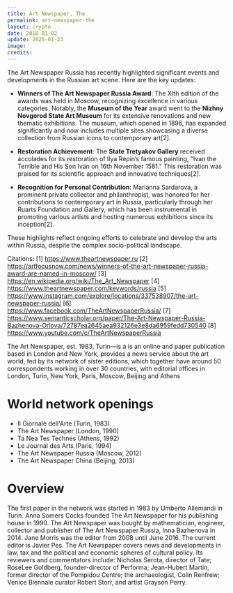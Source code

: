```yaml
---
title: Art Newspaper, The
permalink: art-newspaper-the
layout: crypto
date: 2018-01-02
update: 2025-01-23
image:
credits:
---
```

The Art Newspaper Russia has recently highlighted significant events and developments in the Russian art scene. Here are the key updates:

- **Winners of The Art Newspaper Russia Award**: The XIth edition of the awards was held in Moscow, recognizing excellence in various categories. Notably, the **Museum of the Year** award went to the **Nizhny Novgorod State Art Museum** for its extensive renovations and new thematic exhibitions. The museum, which opened in 1896, has expanded significantly and now includes multiple sites showcasing a diverse collection from Russian icons to contemporary art[2].

- **Restoration Achievement**: The **State Tretyakov Gallery** received accolades for its restoration of Ilya Repin’s famous painting, "Ivan the Terrible and His Son Ivan on 16th November 1581." This restoration was praised for its scientific approach and innovative techniques[2].

- **Recognition for Personal Contribution**: Marianna Sardarova, a prominent private collector and philanthropist, was honored for her contributions to contemporary art in Russia, particularly through her Ruarts Foundation and Gallery, which has been instrumental in promoting various artists and hosting numerous exhibitions since its inception[2].

These highlights reflect ongoing efforts to celebrate and develop the arts within Russia, despite the complex socio-political landscape.

Citations:
[1] https://www.theartnewspaper.ru
[2] https://artfocusnow.com/news/winners-of-the-art-newspaper-russia-award-are-named-in-moscow/
[3] https://en.wikipedia.org/wiki/The_Art_Newspaper
[4] https://www.theartnewspaper.com/keywords/russia
[5] https://www.instagram.com/explore/locations/337538907/the-art-newspaper-russia/
[6] https://www.facebook.com/TheArtNewspaperRussia/
[7] https://www.semanticscholar.org/paper/The-Art-Newspaper-Russia-Bazhenova-Orlova/72787ea2645aea932126e3e8da6959fedd730540
[8] https://www.youtube.com/c/TheArtNewspaperRussia

The Art Newspaper, est. 1983, Turin—is a is an online and paper publication based in London and New York, provides a news service about the art world, fed by its network of sister editions, which together have around 50 correspondents working in over 30 countries, with editorial offices in London, Turin, New York, Paris, Moscow, Beijing and Athens

# World network openings

+ Il Giornale dell'Arte (Turin, 1983)
+ The Art Newspaper (London, 1990)
+ Ta Nea Tes Technes (Athens, 1992)
+ Le Journal des Arts (Paris, 1994)
+ The Art Newspaper Russia (Moscow, 2012)
+ The Art Newspaper China (Beijing, 2013)


# Overview

The first paper in the network was started in 1983 by Umberto Allemandi in Turin. Anna Somers Cocks founded The Art Newspaper for his publishing house in 1990. The Art Newspaper was bought by mathematician, engineer, collector and publisher of The Art Newspaper Russia, Inna Bazhenova in 2014. Jane Morris was the editor from 2008 until June 2016. The current editor is Javier Pes. The Art Newspaper covers news and developments in law, tax and the political and economic spheres of cultural policy. Its reviewers and commentators include: Nicholas Serota, director of Tate; RoseLee Goldberg, founder-director of Performa; Jean-Hubert Martin, former director of the Pompidou Centre; the archaeologist, Colin Renfrew; Venice Biennale curator Robert Storr, and artist Grayson Perry.
